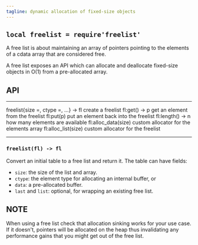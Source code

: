 ```yaml
---
tagline: dynamic allocation of fixed-size objects
---
```


## `local freelist = require'freelist'`

A free list is about maintaining an array of pointers pointing to
the elements of a cdata array that are considered free.

A free list exposes an API which can allocate and deallocate fixed-size
objects in O(1) from a pre-allocated array.

## API

-------------------------------------- ---------------------------------------
freelist{size =, ctype =, ...} -> fl   create a freelist
fl:get() -> p                          get an element from the freelist
fl:put(p)                              put an element back into the freelist
fl:length() -> n                       how many elements are available
fl:alloc_data(size)                    custom allocator for the elements array
fl:alloc_list(size)                    custom allocator for the freelist
-------------------------------------- ---------------------------------------

### `freelist(fl) -> fl`

Convert an initial table to a free list and return it. The table can have fields:

  * `size`: the size of the list and array.
  * `ctype`: the element type for allocating an internal buffer, or
  * `data`: a pre-allocated buffer.
  * `last` and `list`: optional, for wrapping an existing free list.


## NOTE

When using a free list check that allocation sinking works for your use case.
If it doesn't, pointers will be allocated on the heap thus invalidating any
performance gains that you might get out of the free list.
